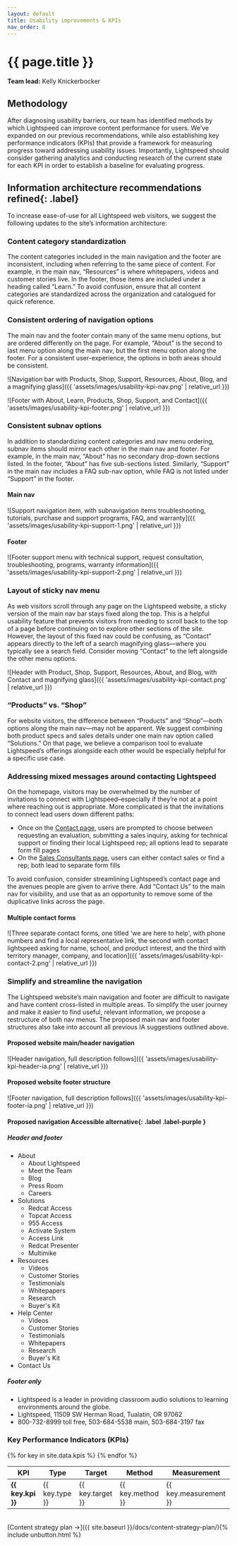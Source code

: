 ```yaml
---
layout: default
title: Usability improvements & KPIs
nav_order: 8
---
```


# {{ page.title }}

**Team lead:** Kelly Knickerbocker

## Methodology

After diagnosing usability barriers, our team has identified methods by which Lightspeed can improve content performance for users. We’ve expanded on our previous recommendations, while also establishing key performance indicators (KPIs) that provide a framework for measuring progress toward addressing usability issues. Importantly, Lightspeed should consider gathering analytics and conducting research of the current state for each KPI in order to establish a baseline for evaluating progress.

## Information architecture recommendations **refined**{: .label}

To increase ease-of-use for all Lightspeed web visitors, we suggest the following updates to the site’s information architecture: 

### Content category standardization
The content categories included in the main navigation and the footer are inconsistent, including when referring to the same piece of content. For example, in the main nav, “Resources” is where whitepapers, videos and customer stories live. In the footer, those items are included under a heading called “Learn.” To avoid confusion, ensure that all content categories are standardized across the organization and catalogued for quick reference.

### Consistent ordering of navigation options
The main nav and the footer contain many of the same menu options, but are ordered differently on the page. For example, “About” is the second to last menu option along the main nav, but the first menu option along the footer. For a consistent user-experience, the options in both areas should be consistent.

![Navigation bar with Products, Shop, Support, Resources, About, Blog, and a magnifying glass]({{ 'assets/images/usability-kpi-nav.png' | relative_url }})

![Footer with About, Learn, Products, Shop, Support, and Contact]({{ 'assets/images/usability-kpi-footer.png' | relative_url }})

### Consistent subnav options
In addition to standardizing content categories and nav menu ordering, subnav items should mirror each other in the main nav and footer. For example, in the main nav, “About” has no secondary drop-down sections listed. In the footer, “About” has five sub-sections listed. Similarly, “Support” in the main nav includes a FAQ sub-nav option, while FAQ is not listed under “Support” in the footer. 

#### Main nav

![Support navigation item, with subnavigation items troubleshooting, tutorials, purchase and support programs, FAQ, and warranty]({{ 'assets/images/usability-kpi-support-1.png' | relative_url }})

#### Footer

![Footer support menu with technical support, request consultation, troubleshooting, programs, warranty information]({{ 'assets/images/usability-kpi-support-2.png' | relative_url }})

### Layout of sticky nav menu
As web visitors scroll through any page on the Lightspeed website, a sticky version of the main nav bar stays fixed along the top. This is a helpful usability feature that prevents visitors from needing to scroll back to the top of a page before continuing on to explore other sections of the site. However, the layout of this fixed nav could be confusing, as “Contact” appears directly to the left of a search magnifying glass—where you typically see a search field. Consider moving “Contact” to the left alongside the other menu options.  

![Header with Product, Shop, Support, Resources, About, and Blog, with Contact and magnifying glass]({{ 'assets/images/usability-kpi-contact.png' | relative_url }})

### “Products” vs. “Shop”
For website visitors, the difference between “Products” and “Shop”—both options along  the main nav—may not be apparent. We suggest combining both product specs and sales details under one main nav option called “Solutions.” On that page, we believe a comparison tool to evaluate Lightspeed’s offerings alongside each other would be especially helpful for a specific use case. 

### Addressing mixed messages around contacting Lightspeed
On the homepage, visitors may be overwhelmed by the number of invitations to connect with Lightspeed–especially if they’re not at a point where reaching out is appropriate. More complicated is that the invitations to connect lead users down different paths:

- Once on the [Contact page](https://www.lightspeed-tek.com/contact/), users are prompted to choose between requesting an evaluation, submitting a sales inquiry, asking for technical support or finding their local Lightspeed rep; all options lead to separate form fill pages
- On the [Sales Consultants page](https://www.lightspeed-tek.com/about-us/sales-consultants/), users can either contact sales or find a rep; both lead to separate form fills

To avoid confusion, consider streamlining Lightspeed’s contact page and the avenues people are given to arrive there. Add “Contact Us” to the main nav for visibility, and use that as an opportunity to remove some of the duplicative links across the page.

#### Multiple contact forms
![Three separate contact forms, one titled 'we are here to help', with phone numbers and find a local representative link, the second with contact lightspeed asking for name, school, and product interest, and the third with territory manager, company, and location]({{ 'assets/images/usability-kpi-contact-2.png' | relative_url }})

### Simplify and streamline the navigation 
The Lightspeed website’s main navigation and footer are difficult to navigate and have content cross-listed in multiple areas. To simplify the user journey and make it easier to find useful, relevant information, we propose a restructure of both nav menus. The proposed main nav and footer structures also take into account all previous IA suggestions outlined above.

#### Proposed website main/header navigation

![Header navigation, full description follows]({{ 'assets/images/usability-kpi-header-ia.png' | relative_url }})


#### Proposed website footer structure

![Footer navigation, full description follows]({{ 'assets/images/usability-kpi-footer-ia.png' | relative_url }})

#### Proposed navigation **Accessible alternative**{: .label .label-purple }

##### Header and footer

- About
  - About Lightspeed
  - Meet the Team
  - Blog
  - Press Room
  - Careers
- Solutions
  - Redcat Access
  - Topcat Access
  - 955 Access
  - Activate System
  - Access Link
  - Redcat Presenter
  - Multimike
- Resources
  - Videos
  - Customer Stories
  - Testimonials
  - Whitepapers
  - Research
  - Buyer's Kit
- Help Center
  - Videos
  - Customer Stories
  - Testimonials
  - Whitepapers
  - Research
  - Buyer's Kit
- Contact Us

##### Footer only

 - Lightspeed is a leader in providing classroom audio solutions to learning environments around the globe.
 - Lightspeed, 11509 SW Herman Road, Tualatin, OR 97062
 - 800-732-8999 toll free, 503-684-5538 main, 503-684-3197 fax

### Key Performance Indicators (KPIs)

<table>
    <thead>
        <tr>
        <th>KPI</th>
        <th>Type</th>
        <th>Target</th>
        <th>Method</th>
        <th>Measurement</th>
        </tr>
    </thead>    
    <tbody>
        {% for key in site.data.kpis %}
        <tr><td><strong>{{ key.kpi }}</strong></td>
        <td>{{ key.type }}</td>
        <td>{{ key.target }}</td>
        <td>{{ key.method }}</td>
        <td>{{ key.measurement }}</td></tr>
    {% endfor %}
    </tbody>
</table>

<br>
[Content strategy plan →]({{ site.baseurl }}/docs/content-strategy-plan/){% include unbutton.html %}